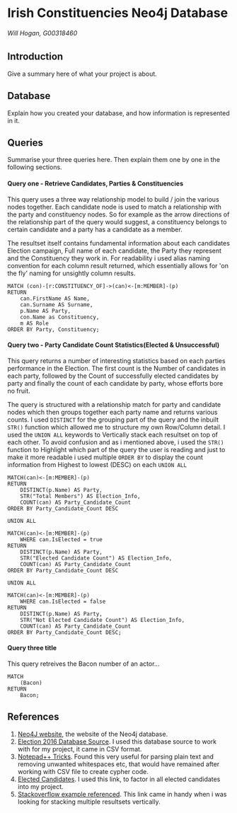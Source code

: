 # Irish Constituencies Neo4j Database
###### Will Hogan, G00318460

## Introduction
Give a summary here of what your project is about.

## Database
Explain how you created your database, and how information is represented in it.

## Queries
Summarise your three queries here.
Then explain them one by one in the following sections.

#### Query one - Retrieve Candidates, Parties & Constituencies
This query uses a three way relationship model to build / join the various nodes together. Each candidate node is used to match 
a relationship with the party and constituency nodes. So for example as the arrow directions of the 
relationship part of the query would suggest, a constituency belongs to certain candidate and a party has a candidate as a member. 

The resultset itself contains fundamental information about each candidates Election campaign, Full name of each candidate, 
the Party they represent and the Constituency they work in. For readability i used alias naming convention for each column result returned,
which essentially allows for 'on the fly' naming for unsightly column results. 

```cypher
MATCH (con)-[r:CONSTITUENCY_OF]->(can)<-[m:MEMBER]-(p)
RETURN 
	can.FirstName AS Name, 
	can.Surname AS Surname, 
	p.Name AS Party, 
	con.Name as Constituency, 
	m AS Role
ORDER BY Party, Constituency;
```

#### Query two - Party Candidate Count Statistics(Elected & Unsuccessful)
This query returns a number of interesting statistics based on each parties performance
in the Election. The first count is the Number of candidates in each party, followed by the Count of successfully elected candidates by party and
finally the count of each candidate by party, whose efforts bore no fruit.

The query is structured with a relationship match for party and candidate nodes
which then groups together each party name and returns various counts. I used ```DISTINCT``` for the grouping part of the query
and the inbuilt ```STR()``` function which allowed me to structure my own Row/Column detail. 
I used the ```UNION ALL``` keywords to Vertically stack each resultset on top of each other. To avoid confusion and as i mentioned above, 
i used the ```STR()``` function to Highlight which part of the query the user is reading and just to make it more readable i used multiple ```ORDER BY``` 
to display the count information from Highest to lowest (DESC) on each ```UNION ALL``` 

```cypher
MATCH(can)<-[m:MEMBER]-(p)
RETURN 
	DISTINCT(p.Name) AS Party, 
	STR("Total Members") AS Election_Info, 
	COUNT(can) AS Party_Candidate_Count
ORDER BY Party_Candidate_Count DESC

UNION ALL

MATCH(can)<-[m:MEMBER]-(p)
	WHERE can.IsElected = true
RETURN 
	DISTINCT(p.Name) AS Party, 
	STR("Elected Candidate Count") AS Election_Info,
	COUNT(can) AS Party_Candidate_Count 
ORDER BY Party_Candidate_Count DESC

UNION ALL

MATCH(can)<-[m:MEMBER]-(p)
	WHERE can.IsElected = false
RETURN 
	DISTINCT(p.Name) AS Party, 
	STR("Not Elected Candidate Count") AS Election_Info,
	COUNT(can) AS Party_Candidate_Count
ORDER BY Party_Candidate_Count DESC;
```

#### Query three title
This query retreives the Bacon number of an actor...
```cypher
MATCH
	(Bacon)
RETURN
	Bacon;
```

## References
1. [Neo4J website](http://neo4j.com/), the website of the Neo4j database.
2. [Election 2016 Database Source](http://irish-elections.storyful.com/). I used this database source to work with for my project, it came in CSV format. 
3. [Notepad++ Tricks](http://a4apphack.com/featured/tricks-with-notepad). Found this very useful for parsing plain text and removing unwanted
whitespaces etc, that would have remained after working with CSV file to create cypher code. 
4. [Elected Candidates](http://www.rte.ie/news/election-2016/parties/fianna-fail/). I used this link, to factor in all elected candidates into my project. 
5. [Stackoverflow example referenced](http://stackoverflow.com/questions/22616786/neo4j-cypher-stacking-results-with-union-and-with). This link came in handy when i was looking for stacking multiple resultsets vertically. 